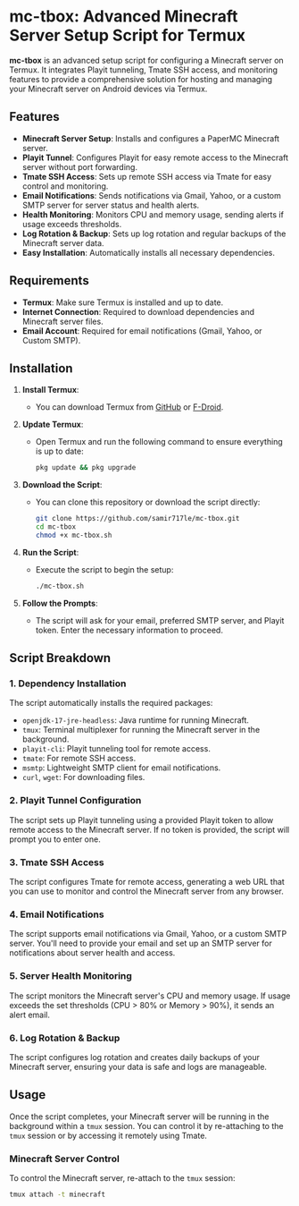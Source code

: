 # mc-tbox: Advanced Minecraft Server Setup Script for Termux

**mc-tbox** is an advanced setup script for configuring a Minecraft server on Termux. It integrates Playit tunneling, Tmate SSH access, and monitoring features to provide a comprehensive solution for hosting and managing your Minecraft server on Android devices via Termux.

## Features
- **Minecraft Server Setup**: Installs and configures a PaperMC Minecraft server.
- **Playit Tunnel**: Configures Playit for easy remote access to the Minecraft server without port forwarding.
- **Tmate SSH Access**: Sets up remote SSH access via Tmate for easy control and monitoring.
- **Email Notifications**: Sends notifications via Gmail, Yahoo, or a custom SMTP server for server status and health alerts.
- **Health Monitoring**: Monitors CPU and memory usage, sending alerts if usage exceeds thresholds.
- **Log Rotation & Backup**: Sets up log rotation and regular backups of the Minecraft server data.
- **Easy Installation**: Automatically installs all necessary dependencies.

## Requirements
- **Termux**: Make sure Termux is installed and up to date.
- **Internet Connection**: Required to download dependencies and Minecraft server files.
- **Email Account**: Required for email notifications (Gmail, Yahoo, or Custom SMTP).

## Installation

1. **Install Termux**: 
   - You can download Termux from [GitHub](https://github.com/termux/termux-app) or [F-Droid](https://f-droid.org/packages/com.termux/).
   
2. **Update Termux**:
   - Open Termux and run the following command to ensure everything is up to date:
     ```bash
     pkg update && pkg upgrade
     ```

3. **Download the Script**:
   - You can clone this repository or download the script directly:
     ```bash
     git clone https://github.com/samir717le/mc-tbox.git
     cd mc-tbox
     chmod +x mc-tbox.sh
     ```

4. **Run the Script**:
   - Execute the script to begin the setup:
     ```bash
     ./mc-tbox.sh
     ```

5. **Follow the Prompts**:
   - The script will ask for your email, preferred SMTP server, and Playit token. Enter the necessary information to proceed.

## Script Breakdown

### 1. **Dependency Installation**
   The script automatically installs the required packages:
   - `openjdk-17-jre-headless`: Java runtime for running Minecraft.
   - `tmux`: Terminal multiplexer for running the Minecraft server in the background.
   - `playit-cli`: Playit tunneling tool for remote access.
   - `tmate`: For remote SSH access.
   - `msmtp`: Lightweight SMTP client for email notifications.
   - `curl`, `wget`: For downloading files.

### 2. **Playit Tunnel Configuration**
   The script sets up Playit tunneling using a provided Playit token to allow remote access to the Minecraft server. If no token is provided, the script will prompt you to enter one.

### 3. **Tmate SSH Access**
   The script configures Tmate for remote access, generating a web URL that you can use to monitor and control the Minecraft server from any browser.

### 4. **Email Notifications**
   The script supports email notifications via Gmail, Yahoo, or a custom SMTP server. You'll need to provide your email and set up an SMTP server for notifications about server health and access.

### 5. **Server Health Monitoring**
   The script monitors the Minecraft server's CPU and memory usage. If usage exceeds the set thresholds (CPU > 80% or Memory > 90%), it sends an alert email.

### 6. **Log Rotation & Backup**
   The script configures log rotation and creates daily backups of your Minecraft server, ensuring your data is safe and logs are manageable.

## Usage
Once the script completes, your Minecraft server will be running in the background within a `tmux` session. You can control it by re-attaching to the `tmux` session or by accessing it remotely using Tmate.

### Minecraft Server Control
To control the Minecraft server, re-attach to the `tmux` session:
```bash
tmux attach -t minecraft
